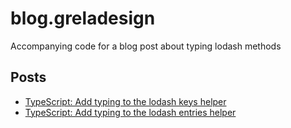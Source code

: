 # blog.greladesign

Accompanying code for a blog post about typing lodash methods

## Posts
- [TypeScript: Add typing to the lodash keys helper](https://greladesign.co/blog/2023/03/23/typescript-add-typing-to-the-lodash-keys-helper/)
- [TypeScript: Add typing to the lodash entries helper](https://greladesign.co/blog/2023/03/24/typescript-add-typing-to-the-lodash-entries-helper/)
